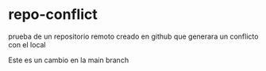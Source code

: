 # repo-conflict
prueba de un repositorio remoto creado en github que generara un conflicto con el local

Este es un cambio en la main branch
